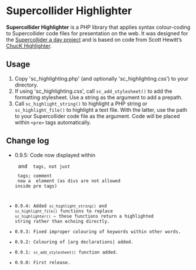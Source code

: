 Supercollider Highlighter
=========================

**Supercollider Highlighter** is a PHP library that applies syntax colour-coding to Supercollider code files for presentation on the web. It was designed for the <a href="http://www.adamjansch.co.uk/sc-a-day/" title="Supercollider a day" target="_blank">Supercollider a day project</a> and is based on code from Scott Hewitt’s <a href="http://www.ablelemon.co.uk/chuckhl" title="ChucK Highlighter" target="_blank">ChucK Highlighter</a>.

<div id="intro-end"></div>

Usage
-----

1. Copy 'sc_highlighting.php' (and optionally 'sc_highlighting.css') to your directory.
2. If using 'sc_highlighting.css', call `sc_add_stylesheet()` to add the formatting stylesheet. Use a string as the argument to add a prepath.
3. Call `sc_highlight_string()` to highlight a PHP string or `sc_highlight_file()` to highlight a text file. With the latter, use the path to your Supercollider code file as the argument. Code will be placed within `<pre>` tags automatically.

Change log
----------
* 0.9.5: Code now displayed within <pre> and <code> tags, not just <pre> tags; comment <div> now a <span> element (as divs are not allowed inside pre tags)
* 0.9.4: Added `sc_highlight_string()` and `sc_highlight_file()` functions to replace `sc_highlighter()` – these functions return a highlighted string rather than echoing directly.
* 0.9.3: Fixed improper colouring of keywords within other words.
* 0.9.2: Colouring of |arg declarations| added.
* 0.9.1: `sc_add_stylesheet()` function added.
* 0.9.0: First release.